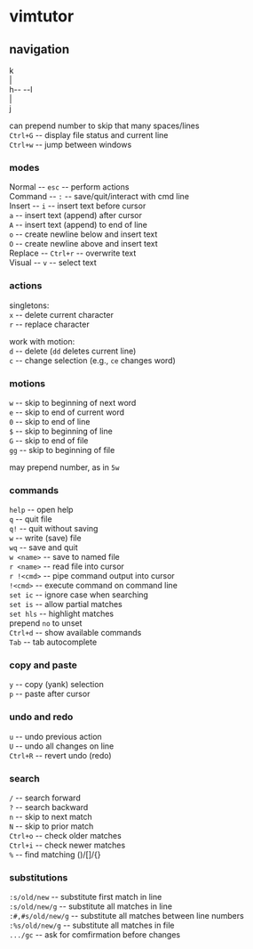 # vimtutor  
  
## navigation  
  
   k    
   |    
h-- --l    
   |    
   j    
  
can prepend number to skip that many spaces/lines  
`Ctrl+G`  --  display file status and current line  
`Ctrl+w`  --  jump between windows  
  
### modes  
Normal   --  `esc`     --  perform actions  
Command  --  `:`       --  save/quit/interact with cmd line  
Insert   --  `i`       --  insert text before cursor  
             `a`       --  insert text (append) after cursor  
             `A`       --  insert text (append) to end of line  
             `o`       --  create newline below and insert text  
             `O`       --  create newline above and insert text  
Replace  --  `Ctrl+r`  --  overwrite text  
Visual   --  `v`       --  select text    
  
### actions  
singletons:  
`x`  --  delete current character  
`r`  --  replace character  
  
work with motion:  
`d`  --  delete (`dd` deletes current line)  
`c`  --  change selection (e.g., `ce` changes word)  
  
### motions  
`w`  --  skip to beginning of next word   
`e`  --  skip to end of current word   
`0`  --  skip to end of line  
`$`  --  skip to beginning of line  
`G`  --  skip to end of file  
`gg` --  skip to beginning of file  
  
may prepend number, as in `5w`  
  
### commands  
`help`  --  open help  
`q`   --  quit file  
`q!`  --  quit without saving  
`w`   --  write (save) file  
`wq`  --  save and quit  
`w <name>`  --  save to named file  
`r <name>`  --  read file into cursor  
`r !<cmd>`  --  pipe command output into cursor   
`!<cmd>`  --  execute command on command line  
`set ic`   --  ignore case when searching  
`set is`   --  allow partial matches  
`set hls`  --  highlight matches  
prepend `no` to unset  
`Ctrl+d`  --  show available commands  
`Tab`  --  tab autocomplete  
  
### copy and paste  
`y`  --  copy (yank) selection   
`p`  --  paste after cursor  
  
### undo and redo  
`u`  --  undo previous action  
`U`  --  undo all changes on line  
`Ctrl+R`  --  revert undo (redo)  
  
### search  
`/`  --  search forward  
`?`  --  search backward  
`n`  --  skip to next match  
`N`  --  skip to prior match  
`Ctrl+o`  --  check older matches  
`Ctrl+i`  --  check newer matches  
`%`  --  find matching ()/[]/{}  
  
### substitutions  
`:s/old/new`         --  substitute first match in line  
`:s/old/new/g`       --  substitute all matches in line  
`:#,#s/old/new/g`    --  substitute all matches between line numbers  
`:%s/old/new/g`      --  substitute all matches in file  
`.../gc`  --  ask for comfirmation before changes  
